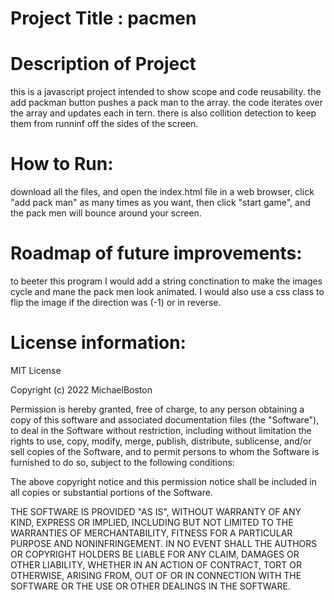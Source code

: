 # Project Title : pacmen

# Description of Project
this is a javascript project intended to show scope and code reusability.  the add packman button pushes a pack man to the array.  the code iterates over the array and updates each in tern.  there is also collition detection to keep them from runninf off the sides of the screen. 

# How to Run: 
download all the files, and open the index.html file in a web browser, click "add pack man" as many times as you want, then click "start game", and the pack men will bounce around your screen.

# Roadmap of future improvements: 
to beeter this program I would add a string conctination to make the images cycle and mane the pack men look animated.  I would also use a css class to flip the image if the direction was (-1) or in reverse.

# License information: 

MIT License

Copyright (c) 2022 MichaelBoston

Permission is hereby granted, free of charge, to any person obtaining a copy
of this software and associated documentation files (the "Software"), to deal
in the Software without restriction, including without limitation the rights
to use, copy, modify, merge, publish, distribute, sublicense, and/or sell
copies of the Software, and to permit persons to whom the Software is
furnished to do so, subject to the following conditions:

The above copyright notice and this permission notice shall be included in all
copies or substantial portions of the Software.

THE SOFTWARE IS PROVIDED "AS IS", WITHOUT WARRANTY OF ANY KIND, EXPRESS OR
IMPLIED, INCLUDING BUT NOT LIMITED TO THE WARRANTIES OF MERCHANTABILITY,
FITNESS FOR A PARTICULAR PURPOSE AND NONINFRINGEMENT. IN NO EVENT SHALL THE
AUTHORS OR COPYRIGHT HOLDERS BE LIABLE FOR ANY CLAIM, DAMAGES OR OTHER
LIABILITY, WHETHER IN AN ACTION OF CONTRACT, TORT OR OTHERWISE, ARISING FROM,
OUT OF OR IN CONNECTION WITH THE SOFTWARE OR THE USE OR OTHER DEALINGS IN THE
SOFTWARE.
